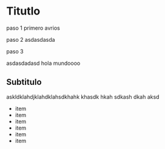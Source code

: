 # Titutlo
paso 1
primero avrios

paso 2
asdasdasda

paso 3

asdasdadasd
hola mundoooo

## Subtitulo
askldklahdjklahdklahsdkhahk khasdk hkah sdkash dkah  aksd

- item
- item
- item
- item
- item
- item
